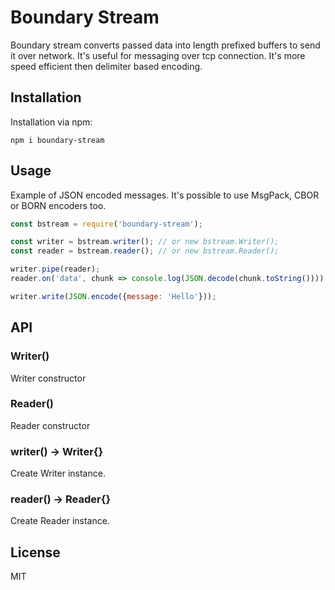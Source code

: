 # Boundary Stream

Boundary stream converts passed data into length prefixed buffers to send it
over network. It's useful for messaging over tcp connection. It's more speed
efficient then delimiter based encoding.


## Installation

Installation via npm:

```shell
npm i boundary-stream
```

## Usage

Example of JSON encoded messages. It's possible to use MsgPack, CBOR or BORN
encoders too.

```javascript
const bstream = require('boundary-stream');

const writer = bstream.writer(); // or new bstream.Writer();
const reader = bstream.reader(); // or new bstream.Reader();

writer.pipe(reader);
reader.on('data', chunk => console.log(JSON.decode(chunk.toString())));

writer.write(JSON.encode({message: 'Hello'}));
```


## API

### Writer()

Writer constructor

### Reader()

Reader constructor

### writer() -> Writer{}

Create Writer instance.

### reader() -> Reader{}

Create Reader instance.


## License

MIT
